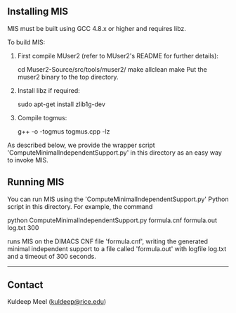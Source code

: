 Installing MIS
--------------
MIS must be built using GCC 4.8.x or higher and requires libz.

To build MIS:

1) First compile MUser2  (refer to MUser2's README for further details):
   
   cd Muser2-Source/src/tools/muser2/
   make allclean
   make
   Put the muser2 binary to the top directory. 
   
2) Install libz if required:

   sudo apt-get install zlib1g-dev
   
3) Compile togmus:
  
   g++  -o -togmus togmus.cpp -lz   

As described below, we provide the wrapper script 'ComputeMinimalIndependentSupport.py' in this directory as an easy way to invoke MIS.



Running MIS
---------------
You can run MIS using the 'ComputeMinimalIndependentSupport.py' Python script in this directory.
For example, the command

   python ComputeMinimalIndependentSupport.py formula.cnf formula.out log.txt 300

runs MIS on the DIMACS CNF file 'formula.cnf', writing the generated minimal independent support to a file called 'formula.out' with logfile log.txt and a timeout of 300 seconds.


---
Contact
---
Kuldeep Meel (kuldeep@rice.edu)
